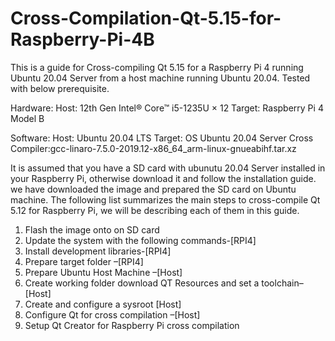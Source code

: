 # Cross-Compilation-Qt-5.15-for-Raspberry-Pi-4B


This is a guide for Cross-compiling Qt 5.15 for a Raspberry Pi 4 running Ubuntu
20.04 Server from a host machine running Ubuntu 20.04.
Tested with below prerequisite.

Hardware:
Host: 12th Gen Intel® Core™ i5-1235U × 12
Target: Raspberry Pi 4 Model B

Software:
Host: Ubuntu 20.04 LTS
Target: OS Ubuntu 20.04 Server
Cross Compiler:gcc-linaro-7.5.0-2019.12-x86_64_arm-linux-gnueabihf.tar.xz

It is assumed that you have a SD card with ubunutu 20.04 Server installed in
your Raspberry Pi, otherwise download it and follow the installation guide.
we have downloaded the image and prepared the SD card on Ubuntu machine.
The following list summarizes the main steps to cross-compile Qt 5.12 for
Raspberry Pi, we will be describing each of them in this guide.

1. Flash the image onto on SD card
2. Update the system with the following commands-[RPI4]
3. Install development libraries-[RPI4]
4. Prepare target folder –[RPI4]
5. Prepare Ubuntu Host Machine –[Host]
6. Create working folder download QT Resources and set a toolchain–
[Host]
7. Create and configure a sysroot [Host]
8. Configure Qt for cross compilation –[Host]
9. Setup Qt Creator for Raspberry Pi cross compilation

